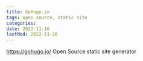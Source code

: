 ```yaml
---
title: GoHugo.io
tags: open source, static site
categories:
date: 2022-11-16
lastMod: 2022-11-16
---
```


https://gohugo.io/
Open Source static site generator